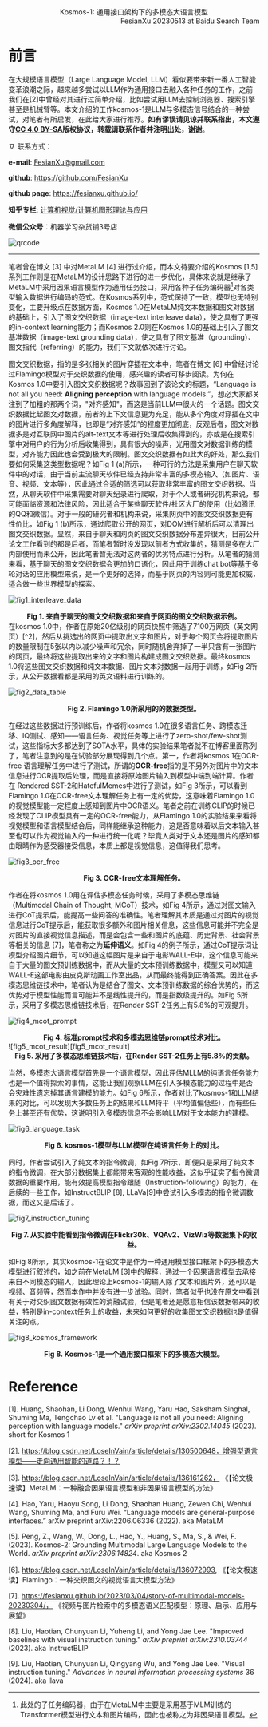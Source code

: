 <div align='center'>
    Kosmos-1: 通用接口架构下的多模态大语言模型
</div>



<div align='right'>
    FesianXu 20230513 at Baidu Search Team
</div>

# 前言

在大规模语言模型（Large Language Model, LLM）看似要带来新一番人工智能变革浪潮之际，越来越多尝试以LLM作为通用接口去融入各种任务的工作，之前我们在[2]中曾经对其进行过简单介绍，比如尝试用LLM去控制浏览器、搜索引擎甚至是机械臂等。本文介绍的工作kosmos-1是LLM与多模态信号结合的一种尝试，对笔者有所启发，在此给大家进行推荐。**如有谬误请见谅并联系指出，本文遵守[CC 4.0 BY-SA](http://creativecommons.org/licenses/by-sa/4.0/)版权协议，转载请联系作者并注明出处，谢谢**。

$\nabla$ 联系方式：

**e-mail**: FesianXu@gmail.com

**github**: https://github.com/FesianXu

**github page**: https://fesianxu.github.io/

**知乎专栏**: [计算机视觉/计算机图形理论与应用](https://zhuanlan.zhihu.com/c_1265262560611299328)

**微信公众号**：机器学习杂货铺3号店

![qrcode][qrcode]



-------



笔者曾在博文 [3] 中对MetaLM [4] 进行过介绍，而本文待要介绍的Kosmos [1,5]系列工作则是在MetaLM的设计思路下进行的进一步优化，具体来说就是继承了MetaLM中采用因果语言模型作为通用任务接口，采用各种子任务编码器[^1]对各类型输入数据进行编码的范式。在Kosmos系列中，范式保持了一致，模型也无特别变化，主要升级点在数据方面，Kosmos 1.0在MetaLM纯文本数据和图文对数据的基础上，引入了图文交织数据（image-text interleave data），使之具有了更强的in-context learning能力；而Kosmos 2.0则在Kosmos 1.0的基础上引入了图文基准数据（image-text grounding data），使之具有了图文基准（grounding）、图文指代（referring）的能力，我们下文就依次进行讨论。

图文交织数据，指的是多张相关的图片穿插在文本中，笔者在博文 [6] 中曾经讨论过Flamingo模型对于交织数据的使用，感兴趣的读者可移步阅读。为何在Kosmos 1.0中要引入图文交织数据呢？故事回到了该论文的标题，“Language is not all you need: **Aligning perception** with language models.”，想必大家都关注到了加粗的那两个词，"对齐感知"，而这是当前LLM中很火的一个话题。图文交织数据比起图文对数据，前者的上下文信息更为充足，能从多个角度对穿插在文中的图片进行多角度解释，也即是“对齐感知”的程度更加彻底，反观后者，图文对数据多是对互联网中图片的alt-text文本等进行处理后收集得到的，亦或是在搜索引擎中对用户的行为分析后收集得到，具有很大的噪声，光用图文对数据训练的模型，对齐能力因此也会受到极大的限制。图文交织数据有如此大的好处，那么我们要如何采集这类型数据呢？如Fig 1 (a)所示，一种可行的方法是采集用户在聊天软件中的对话，由于当前主流聊天软件已经支持非常丰富的多模态输入（如图片、语音、视频、文本等），因此通过合适的筛选可以获取非常丰富的图文交织数据。当然，从聊天软件中采集需要对聊天纪录进行爬取，对于个人或者研究机构来说，都可能面临资源和法律风险，因此适合于某些聊天软件/社区大厂的使用（比如腾讯的QQ和微信）。对于一般的研究者和机构来说，采集网页中的图文交织数据更有性价比，如Fig 1 (b)所示，通过爬取公开的网页，对DOM进行解析后可以清理出图文交织数据。显然，来自于聊天和网页的图文交织数据分布差异很大，目前公开论文工作看到的都是后者，而笔者暂时没发现以前者方式收集的，猜测是多在大厂内部使用而未公开，因此笔者暂无法对这两者的优劣特点进行分析。从笔者的猜测来看，基于聊天的图文交织数据会更加的口语化，因此用于训练chat bot等基于多轮对话的应用模型来说，是一个更好的选择，而基于网页的内容则可能更加权威，适合做一些世界模型的探索。

![fig1_interleave_data][fig1_interleave_data]

<div align="center">
    <b>
        Fig 1. 来自于聊天的图文交织数据和来自于网页的图文交织数据示例。
    </b>
</div>
在kosmos 1.0中，作者在原始20亿级别的网页快照中筛选了7100万网页（英文网页）[^2]，然后从挑选出的网页中提取出文字和图片，对于每个网页会将提取图片的数量限制在5张以内以减少噪声和冗余，同时随机舍弃掉了一半只含有一张图片的网页，最终将这些提取出来的文字和图片构建成图文交织数据。最终kosmos 1.0将这些图文交织数据和纯文本数据、图片文本对数据一起用于训练，如Fig 2所示，从公开数据看都是采用的英文语料进行训练的。

![fig2_data_table][fig2_data_table]

<div align="center">
    <b>
        Fig 2. Flamingo 1.0所采用的的数据类型。
    </b>
</div>

在经过这些数据进行预训练后，作者将kosmos 1.0在很多语言任务、跨模态迁移、IQ测试、感知——语言任务、视觉任务等上进行了zero-shot/few-shot测试，这些指标大多都达到了SOTA水平，具体的实验结果笔者就不在博客里面陈列了，笔者注意到的是在试验部分展现得到几个点。第一，作者将kosmos 1在OCR-free 语言理解任务中进行了测试，所谓的**OCR-free**指的是不另外对图片中的文本信息进行OCR提取后处理，而是直接将原始图片输入到模型中端到端计算。作者在 Rendered SST-2和HatefulMemes中进行了测试，如Fig 3所示，可以看到Flamingo 1.0在OCR-free文本理解任务上有一定的优势，这意味着Flamingo 1.0的视觉模型能一定程度上感知到图片中OCR语义。笔者之前在训练CLIP的时候已经发现了CLIP模型具有一定的OCR-free能力，从Flamingo 1.0的实验结果来看将视觉模型和语言模型结合后，同样能继承这种能力，这是否意味着以后文本输入甚至也可以作为视觉输入的一种进行统一化呢？毕竟人类对于文本还是图片的感知都由眼睛作为感受器接受信息，本质上都是视觉信息，这值得我们思考。

![fig3_ocr_free][fig3_ocr_free]

<div align="center">
    <b>
        Fig 3. OCR-free文本理解任务。
    </b>
</div>

作者在将kosmos 1.0用在评估多模态任务时候，采用了多模态思维链（Multimodal Chain of Thought, MCoT）技术，如Fig 4所示，通过对图文输入进行CoT提示后，能提高一些问答的准确性。笔者理解其本质是通过对图片的视觉信息进行CoT提示后，能获取很多额外和图片相关信息，这些信息可能并不完全是对图片的直接视觉信息描述，而是会包含一些和图片的底蕴、历史背景、社会背景等相关的信息 [7]，笔者称之为**延伸语义**。如Fig 4的例子所示，通过CoT提示词让模型介绍图片细节，可以知道这幅图片是来自于电影WALL-E中，这个信息可能来自于大量的图文预训练数据中，而从大量的文本预训练数据中，模型又可以知道WALL-E这部电影由皮克斯动画工作室出品，从而最终能得到正确答案。因此在多模态思维链技术中，笔者认为是结合了图文、文本预训练数据的综合优势的，而这优势对于模型性能而言可能并不是线性提升的，而是指数级提升的。如Fig 5所示，采用了多模态思维链技术后，在Render SST-2任务上有5.8%的可观提升。

![fig4_mcot_prompt][fig4_mcot_prompt]

<div align="center">
    <b>
        Fig 4. 标准prompt技术和多模态思维链prompt技术对比。
    </b>
</div>
![fig5_mcot_result][fig5_mcot_result]

<div align="center">
    <b>
        Fig 5. 采用了多模态思维链技术后，在Render SST-2任务上有5.8%的贡献。
    </b>
</div>

当然，多模态大语言模型首先是一个语言模型，因此评估MLLM的纯语言任务能力也是一个值得探索的事情，这能让我们观察LLM在引入多模态能力的过程中是否会灾难性遗忘掉其语言建模的能力。如Fig 6所示，作者对比了kosmos-1和LLM结果的对比，可以发现大多数任务上的结果和LLM持平（平均值偏低些），而有些任务上甚至还有优势，这说明引入多模态信息不会影响LLM对于文本能力的建模。

![fig6_language_task][fig6_language_task]

<div align="center">
    <b>
        Fig 6. kosmos-1模型与LLM模型在纯语言任务上的对比。
    </b>
</div>

同时，作者尝试引入了纯文本的指令微调，如Fig 7所示，即便只是采用了纯文本的指令微调，在大部分数据集上都能带来客观的性能收益，这似乎证实了指令微调数据的重要作用，能有效提高模型指令跟随（Instruction-following）的能力，在后续的一些工作，如InstructBLIP [8], LLaVa[9]中尝试引入多模态的指令微调数据，而这又是后话了。	

![fig7_instruction_tuning][fig7_instruction_tuning]

<div align="center">
    <b>
        Fig 7. 从实验中能看到指令微调在Flickr30k、VQAv2、VizWiz等数据集下的收益。
    </b>
</div>

如Fig 8所示，其实kosmos-1在论文中是作为一种通用模型接口框架下的多模态大模型进行叙述的，如之前在MetaLM [3]中的解释，通过一个因果语言模型去承接来自不同模态的输入，因此理论上kosmos-1的输入除了文本和图片外，还可以是视频、音频等，然而本作中并没有进一步试验。同时，笔者似乎也没在原文中看到有关于对交织图文数据有效性的消融试验，但是笔者还是愿意相信该数据带来的收益，特别是in-context任务上的收益，未来如何更好的收集图文交织数据也是值得关注的点。

![fig8_kosmos_framework][fig8_kosmos_framework]

<div align="center">
    <b>
        Fig 8. Kosmos-1是一个通用接口框架下的多模态大模型。
    </b>
</div>







# Reference

[1]. Huang, Shaohan, Li Dong, Wenhui Wang, Yaru Hao, Saksham Singhal, Shuming Ma, Tengchao Lv et al. "Language is not all you need: Aligning perception with language models." *arXiv preprint arXiv:2302.14045* (2023). short for Kosmos 1

[2]. https://blog.csdn.net/LoseInVain/article/details/130500648，增强型语言模型——走向通用智能的道路？！？

[3]. https://blog.csdn.net/LoseInVain/article/details/136161262， 《【论文极速读】MetaLM：一种融合因果语言模型和非因果语言模型的方法》

[4]. Hao, Yaru, Haoyu Song, Li Dong, Shaohan Huang, Zewen Chi, Wenhui Wang, Shuming Ma, and Furu Wei. “Language models are general-purpose interfaces.” arXiv preprint arXiv:2206.06336 (2022). aka MetaLM

[5]. Peng, Z., Wang, W., Dong, L., Hao, Y., Huang, S., Ma, S., & Wei, F. (2023). Kosmos-2: Grounding Multimodal Large Language Models to the World. *arXiv preprint arXiv:2306.14824*. aka Kosmos 2

[6]. https://blog.csdn.net/LoseInVain/article/details/136072993, 《【论文极速读】Flamingo：一种交织图文的视觉语言大模型方法》

[7]. https://fesianxu.github.io/2023/03/04/story-of-multimodal-models-20230304/， 《视频与图片检索中的多模态语义匹配模型：原理、启示、应用与展望》

[8]. Liu, Haotian, Chunyuan Li, Yuheng Li, and Yong Jae Lee. "Improved baselines with visual instruction tuning." *arXiv preprint arXiv:2310.03744* (2023). aka InstructBLIP 

[9]. Liu, Haotian, Chunyuan Li, Qingyang Wu, and Yong Jae Lee. "Visual instruction tuning." *Advances in neural information processing systems* 36 (2024). aka llava



[^1]: 此处的子任务编码器，由于在MetaLM中主要是采用基于MLM训练的Transformer模型进行文本和图片编码，因此也被称之为非因果语言模型。

[^2]: 筛选规则包括过滤掉所有非英文网页，将无图片的网页去除，将网页中所有分辨率小于$64 \times 64$的图片去除，将所有单色图片去除等，同时也会将无意义的网页去除，比如垃圾邮件等。



[qrcode]: ./imgs/qrcode.png

[fig1_interleave_data]: ./imgs/fig1_interleave_data.png

[fig2_data_table]: ./imgs/fig2_data_table.png
[fig3_ocr_free]: ./imgs/fig3_ocr_free.png
[fig4_mcot_prompt]: ./imgs/fig4_mcot_prompt.png

[fig5_mcot_result]: ./imgs/fig5_mcot_result.png
[fig6_language_task]: ./imgs/fig6_language_task.png
[fig7_instruction_tuning]: ./imgs/fig7_instruction_tuning.png
[fig8_kosmos_framework]: ./imgs/fig8_kosmos_framework.png

